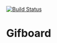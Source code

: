 [![Build Status](https://travis-ci.org/gabriel-card/gifboard.svg?branch=master)](https://travis-ci.org/gabriel-card/gifboard)
# Gifboard

